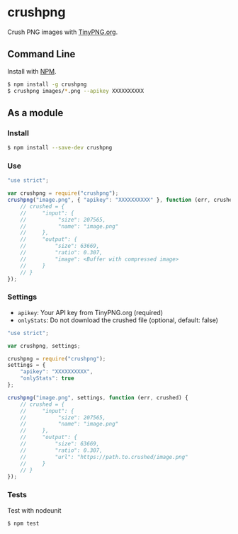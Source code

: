 # crushpng

Crush PNG images with [TinyPNG.org](https://tinypng.org/).

## Command Line

Install with [NPM](https://www.npmjs.org/package/crushpng).

```bash
$ npm install -g crushpng
$ crushpng images/*.png --apikey XXXXXXXXXX
```

## As a module

### Install
```bash
$ npm install --save-dev crushpng
````

### Use
```js
"use strict";

var crushpng = require("crushpng");
crushpng("image.png", { "apikey": "XXXXXXXXXX" }, function (err, crushed) {
    // crushed = {
    //     "input": {
    //          "size": 207565,
    //          "name": "image.png"
    //     },
    //     "output": {
    //         "size": 63669,
    //         "ratio": 0.307,
    //         "image": <Buffer with compressed image>
    //     }
    // }
});
```

### Settings

* `apikey`: Your API key from TinyPNG.org (required)
* `onlyStats`: Do not download the crushed file (optional, default: false)

```js
"use strict";

var crushpng, settings;

crushpng = require("crushpng");
settings = {
    "apikey": "XXXXXXXXXX",
    "onlyStats": true
};

crushpng("image.png", settings, function (err, crushed) {
    // crushed = {
    //     "input": {
    //          "size": 207565,
    //          "name": "image.png"
    //     },
    //     "output": {
    //         "size": 63669,
    //         "ratio": 0.307,
    //         "url": "https://path.to.crushed/image.png"
    //     }
    // }
});
```

### Tests
Test with nodeunit
```bash
$ npm test
```
